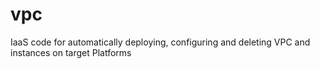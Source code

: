 # vpc
IaaS code for automatically deploying, configuring and deleting VPC and instances on target Platforms
